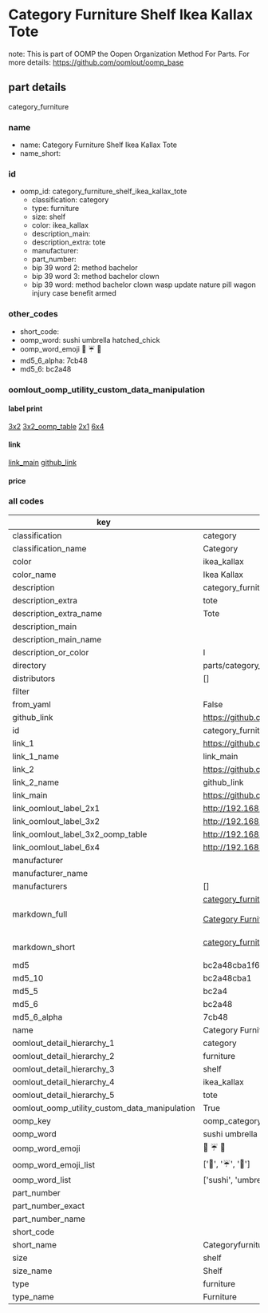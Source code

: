 # Category Furniture Shelf Ikea Kallax Tote  

note: This is part of OOMP the Oopen Organization Method For Parts. For more details: https://github.com/oomlout/oomp_base

##  part details



category_furniture

### name
* name: Category Furniture Shelf Ikea Kallax Tote
* name_short: 
### id
* oomp_id: category_furniture_shelf_ikea_kallax_tote
  * classification: category
  * type: furniture
  * size: shelf
  * color: ikea_kallax
  * description_main: 
  * description_extra: tote
  * manufacturer: 
  * part_number: 
  * bip 39 word 2: method bachelor
  * bip 39 word 3: method bachelor clown
  * bip 39 word: method bachelor clown wasp update nature pill wagon injury case benefit armed

### other_codes
* short_code: 
* oomp_word: sushi umbrella hatched_chick
* oomp_word_emoji :sushi: :umbrella: :hatched_chick:
* md5_6_alpha: 7cb48
* md5_6: bc2a48






### oomlout_oomp_utility_custom_data_manipulation
#### label print
[3x2](http://192.168.1.245:1112/?label=oomp%207cb48)
[3x2_oomp_table](http://192.168.1.107:1112/?label=oomp%207cb48)
[2x1](http://192.168.1.242:1112/?label=oomp%207cb48)
[6x4](http://192.168.1.55:1112/?label=oomp%207cb48)    

#### link

[link_main](https://github.com/oomlout/oomlout_oomp_current_version_messy/tree/main/parts/category_furniture_shelf_ikea_kallax_tote) [github_link](https://github.com/oomlout/oomlout_oomp_part_src/tree/main/parts/category_furniture_shelf_ikea_kallax_tote)                             

#### price







### all codes 
| key | value |  
| --- | --- |  
| classification | category |  
| classification_name | Category |  
| color | ikea_kallax |  
| color_name | Ikea Kallax |  
| description | category_furniture |  
| description_extra | tote |  
| description_extra_name | Tote |  
| description_main |  |  
| description_main_name |  |  
| description_or_color | I  |  
| directory | parts/category_furniture_shelf_ikea_kallax_tote |  
| distributors | [] |  
| filter |  |  
| from_yaml | False |  
| github_link | https://github.com/oomlout/oomlout_oomp_part_src/tree/main/parts/category_furniture_shelf_ikea_kallax_tote |  
| id | category_furniture_shelf_ikea_kallax_tote |  
| link_1 | https://github.com/oomlout/oomlout_oomp_current_version_messy/tree/main/parts/category_furniture_shelf_ikea_kallax_tote |  
| link_1_name | link_main |  
| link_2 | https://github.com/oomlout/oomlout_oomp_part_src/tree/main/parts/category_furniture_shelf_ikea_kallax_tote |  
| link_2_name | github_link |  
| link_main | https://github.com/oomlout/oomlout_oomp_current_version_messy/tree/main/parts/category_furniture_shelf_ikea_kallax_tote |  
| link_oomlout_label_2x1 | http://192.168.1.242:1112/?label=oomp%207cb48 |  
| link_oomlout_label_3x2 | http://192.168.1.245:1112/?label=oomp%207cb48 |  
| link_oomlout_label_3x2_oomp_table | http://192.168.1.107:1112/?label=oomp%207cb48 |  
| link_oomlout_label_6x4 | http://192.168.1.55:1112/?label=oomp%207cb48 |  
| manufacturer |  |  
| manufacturer_name |  |  
| manufacturers | [] |  
| markdown_full | [category_furniture_shelf_ikea_kallax_tote](https://github.com/oomlout/oomlout_oomp_current_version_messy/tree/main/parts/category_furniture_shelf_ikea_kallax_tote)<br>[](https://github.com/oomlout/oomlout_oomp_current_version_messy/tree/main/parts/category_furniture_shelf_ikea_kallax_tote)<br>[Category Furniture Shelf Ikea Kallax Tote](https://github.com/oomlout/oomlout_oomp_current_version_messy/tree/main/parts/category_furniture_shelf_ikea_kallax_tote)<br><br> |  
| markdown_short | [category_furniture_shelf_ikea_kallax_tote](https://github.com/oomlout/oomlout_oomp_current_version_messy/tree/main/parts/category_furniture_shelf_ikea_kallax_tote)<br><br> |  
| md5 | bc2a48cba1f6549a4df74f7858044c61 |  
| md5_10 | bc2a48cba1 |  
| md5_5 | bc2a4 |  
| md5_6 | bc2a48 |  
| md5_6_alpha | 7cb48 |  
| name | Category Furniture Shelf Ikea Kallax Tote |  
| oomlout_detail_hierarchy_1 | category |  
| oomlout_detail_hierarchy_2 | furniture |  
| oomlout_detail_hierarchy_3 | shelf |  
| oomlout_detail_hierarchy_4 | ikea_kallax |  
| oomlout_detail_hierarchy_5 | tote |  
| oomlout_oomp_utility_custom_data_manipulation | True |  
| oomp_key | oomp_category_furniture_shelf_ikea_kallax_tote |  
| oomp_word | sushi umbrella hatched_chick |  
| oomp_word_emoji | :sushi: :umbrella: :hatched_chick: |  
| oomp_word_emoji_list | [':sushi:', ':umbrella:', ':hatched_chick:'] |  
| oomp_word_list | ['sushi', 'umbrella', 'hatched_chick'] |  
| part_number |  |  
| part_number_exact |  |  
| part_number_name |  |  
| short_code |  |  
| short_name | Categoryfurniture |  
| size | shelf |  
| size_name | Shelf |  
| type | furniture |  
| type_name | Furniture |  

